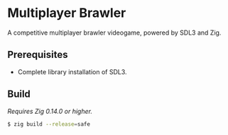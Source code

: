 # Multiplayer Brawler
A competitive multiplayer brawler videogame, powered by SDL3 and Zig.

## Prerequisites
* Complete library installation of SDL3.

## Build
*Requires Zig 0.14.0 or higher.*
```sh
$ zig build --release=safe
```
